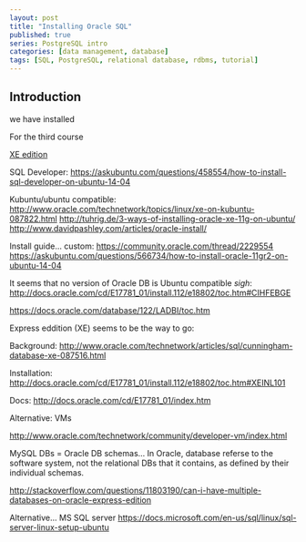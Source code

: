 ```yaml
---
layout: post
title: "Installing Oracle SQL"
published: true
series: PostgreSQL intro
categories: [data management, database]
tags: [SQL, PostgreSQL, relational database, rdbms, tutorial]
---
```


## Introduction

we have installed

For the third course

[XE edition](http://www.oracle.com/technetwork/database/database-technologies/express-edition/overview/index.html)



SQL Developer: https://askubuntu.com/questions/458554/how-to-install-sql-developer-on-ubuntu-14-04

Kubuntu/ubuntu compatible: http://www.oracle.com/technetwork/topics/linux/xe-on-kubuntu-087822.html
http://tuhrig.de/3-ways-of-installing-oracle-xe-11g-on-ubuntu/
http://www.davidpashley.com/articles/oracle-install/

Install guide... custom: https://community.oracle.com/thread/2229554
https://askubuntu.com/questions/566734/how-to-install-oracle-11gr2-on-ubuntu-14-04

It seems that no version of Oracle DB is Ubuntu compatible *sigh*: http://docs.oracle.com/cd/E17781_01/install.112/e18802/toc.htm#CIHFEBGE

https://docs.oracle.com/database/122/LADBI/toc.htm

Express eddition (XE) seems to be the way to go:

Background:
http://www.oracle.com/technetwork/articles/sql/cunningham-database-xe-087516.html

Installation:
http://docs.oracle.com/cd/E17781_01/install.112/e18802/toc.htm#XEINL101

Docs:
http://docs.oracle.com/cd/E17781_01/index.htm

Alternative: VMs

http://www.oracle.com/technetwork/community/developer-vm/index.html

MySQL DBs = Oracle DB schemas...
In Oracle, database referse to the software system, not the relational DBs that it contains, as defined by their individual schemas.

http://stackoverflow.com/questions/11803190/can-i-have-multiple-databases-on-oracle-express-edition

Alternative... MS SQL server
https://docs.microsoft.com/en-us/sql/linux/sql-server-linux-setup-ubuntu
